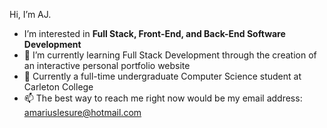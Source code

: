 Hi, I’m AJ.
- I’m interested in **Full Stack, Front-End, and Back-End Software Development**
- 🌱 I’m currently learning Full Stack Development through the creation of an interactive personal portfolio website
- 💞️ Currently a full-time undergraduate Computer Science student at Carleton College
- 📫 The best way to reach me right now would be my email address: amariuslesure@hotmail.com

<!---
MirthMaker/MirthMaker is a ✨ special ✨ repository because its `README.md` (this file) appears on your GitHub profile.
You can click the Preview link to take a look at your changes.
--->
